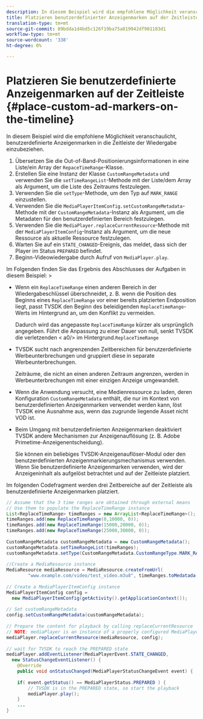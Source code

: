 ```yaml
---
description: In diesem Beispiel wird die empfohlene Möglichkeit veranschaulicht, benutzerdefinierte Anzeigenmarken in die Zeitleiste der Wiedergabe einzubeziehen.
title: Platzieren benutzerdefinierter Anzeigenmarken auf der Zeitleiste
translation-type: tm+mt
source-git-commit: 89bdda1d4bd5c126f19ba75a819942df901183d1
workflow-type: tm+mt
source-wordcount: '338'
ht-degree: 0%

---
```



# Platzieren Sie benutzerdefinierte Anzeigenmarken auf der Zeitleiste {#place-custom-ad-markers-on-the-timeline}

In diesem Beispiel wird die empfohlene Möglichkeit veranschaulicht, benutzerdefinierte Anzeigenmarken in die Zeitleiste der Wiedergabe einzubeziehen.

1. Übersetzen Sie die Out-of-Band-Positionierungsinformationen in eine Liste/ein Array der `RepaceTimeRange`-Klasse.
1. Erstellen Sie eine Instanz der Klasse `CustomRangeMetadata` und verwenden Sie die `setTimeRangeList`-Methode mit der Liste/dem Array als Argument, um die Liste des Zeitraums festzulegen.
1. Verwenden Sie die `setType`-Methode, um den Typ auf `MARK_RANGE` einzustellen.
1. Verwenden Sie die `MediaPlayerItemConfig.setCustomRangeMetadata`-Methode mit der `CustomRangeMetadata`-Instanz als Argument, um die Metadaten für den benutzerdefinierten Bereich festzulegen.
1. Verwenden Sie die `MediaPlayer.replaceCurrentResource`-Methode mit der `MediaPlayerItemConfig`-Instanz als Argument, um die neue Ressource als aktuelle Ressource festzulegen.
1. Warten Sie auf ein `STATE_CHANGED`-Ereignis, das meldet, dass sich der Player im Status `PREPARED` befindet.
1. Beginn-Videowiedergabe durch Aufruf von `MediaPlayer.play`.

Im Folgenden finden Sie das Ergebnis des Abschlusses der Aufgaben in diesem Beispiel: >
* Wenn ein `ReplaceTimeRange` einen anderen Bereich in der Wiedergabeschlüssel überschneidet, z. B. wenn die Position des Beginns eines `ReplaceTimeRange` vor einer bereits platzierten Endposition liegt, passt TVSDK den Beginn des beleidigenden `ReplaceTimeRange`-Werts im Hintergrund an, um den Konflikt zu vermeiden.

   Dadurch wird das angepasste `ReplaceTimeRange` kürzer als ursprünglich angegeben. Führt die Anpassung zu einer Dauer von null, senkt TVSDK die verletzenden &lt; a0/> im Hintergrund.`ReplaceTimeRange`

* TVSDK sucht nach angrenzenden Zeitbereichen für benutzerdefinierte Werbeunterbrechungen und gruppiert diese in separate Werbeunterbrechungen.

   Zeiträume, die nicht an einen anderen Zeitraum angrenzen, werden in Werbeunterbrechungen mit einer einzigen Anzeige umgewandelt.
* Wenn die Anwendung versucht, eine Medienressource zu laden, deren Konfiguration `CustomRangeMetadata` enthält, die nur im Kontext von benutzerdefinierten Anzeigenmarken verwendet werden kann, löst TVSDK eine Ausnahme aus, wenn das zugrunde liegende Asset nicht VOD ist.
* Beim Umgang mit benutzerdefinierten Anzeigenmarken deaktiviert TVSDK andere Mechanismen zur Anzeigenauflösung (z. B. Adobe Primetime-Anzeigenentscheidung).

   Sie können ein beliebiges TVSDK-Anzeigenauflöser-Modul oder den benutzerdefinierten Anzeigenmarkierungsmechanismus verwenden. Wenn Sie benutzerdefinierte Anzeigenmarken verwenden, wird der Anzeigeninhalt als aufgelöst betrachtet und auf der Zeitleiste platziert.

Im folgenden Codefragment werden drei Zeitbereiche auf der Zeitleiste als benutzerdefinierte Anzeigenmarken platziert.

```java
// Assume that the 3 time ranges are obtained through external means 
// Use them to populate the ReplaceTimeRange instance 
List<ReplaceTimeRange> timeRanges = new ArrayList<ReplaceTimeRange>(); 
timeRanges.add(new ReplaceTimeRange(0,10000, 0)); 
timeRanges.add(new ReplaceTimeRange(15000,20000, 0)); 
timeRanges.add(new ReplaceTimeRange(25000,30000, 0)); 
 
CustomRangeMetadata customRangeMetadata = new CustomRangeMetadata(); 
customRangeMetadata.setTimeRangeList(timeRanges); 
customRangeMetadata.setType(CustomRangeMetadata.CustomRangeType.MARK_RANGE); 
 
//Create a MediaResource instance 
MediaResource mediaResource = MediaResource.createFromUrl( 
        "www.example.com/video/test_video.m3u8", timeRanges.toMedatada(null)); 
 
// Create a MediaPlayerItemConfig instance 
MediaPlayerItemConfig config =  
  new MediaPlayerItemConfig(getActivity().getApplicationContext()); 
 
// Set customRangeMetadata 
config.setCustomRangeMetadata(customRangeMetadata); 
 
// Prepare the content for playback by calling replaceCurrentResource 
// NOTE: mediaPlayer is an instance of a properly configured MediaPlayer  
mediaPlayer.replaceCurrentResource(mediaResource, config); 
 
// wait for TVSDK to reach the PREPARED state 
mediaPlayer.addEventListener(MediaPlayerEvent.STATE_CHANGED,  
  new StatusChangeEventListener() { 
    @Override 
    public void onStatusChanged(MediaPlayerStatusChangeEvent event) { 
 
    if( event.getStatus() == MediaPlayerStatus.PREPARED ) { 
        // TVSDK is in the PREPARED state, so start the playback  
        mediaPlayer.play(); 
    } 
    ... 
}
```
